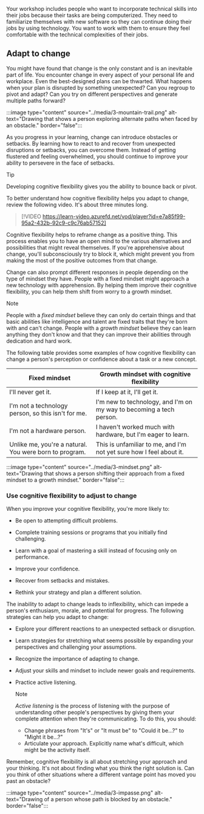 Your workshop includes people who want to incorporate technical skills into their jobs because their tasks are being computerized. They need to familiarize themselves with new software so they can continue doing their jobs by using technology. You want to work with them to ensure they feel comfortable with the technical complexities of their jobs.

## Adapt to change

You might have found that change is the only constant and is an inevitable part of life. You encounter change in every aspect of your personal life and workplace. Even the best-designed plans can be thwarted. What happens when your plan is disrupted by something unexpected? Can you regroup to pivot and adapt? Can you try on different perspectives and generate multiple paths forward?

:::image type="content" source="../media/3-mountain-trail.png" alt-text="Drawing that shows a person exploring alternate paths when faced by an obstacle." border="false":::

As you progress in your learning, change can introduce obstacles or setbacks. By learning how to react to and recover from unexpected disruptions or setbacks, you can overcome them. Instead of getting flustered and feeling overwhelmed, you should continue to improve your ability to persevere in the face of setbacks.

> [!TIP]
> Developing cognitive flexibility gives you the ability to bounce back or pivot.

To better understand how cognitive flexibility helps you adapt to change, review the following video. It's about three minutes long.

> [!VIDEO https://learn-video.azurefd.net/vod/player?id=e7a85f99-95a2-432b-92c9-c9c76ab57152]

Cognitive flexibility helps to reframe change as a positive thing. This process enables you to have an open mind to the various alternatives and possibilities that might reveal themselves. If you're apprehensive about change, you'll subconsciously try to block it, which might prevent you from making the most of the positive outcomes from that change.

Change can also prompt different responses in people depending on the type of mindset they have. People with a fixed mindset might approach a new technology with apprehension. By helping them improve their cognitive flexibility, you can help them shift from worry to a growth mindset.

> [!NOTE]
> People with a *fixed mindset* believe they can only do certain things and that basic abilities like intelligence and talent are fixed traits that they're born with and can't change. People with a *growth mindset* believe they can learn anything they don't know and that they can improve their abilities through dedication and hard work.

The following table provides some examples of how cognitive flexibility can change a person's perception or confidence about a task or a new concept.

| **Fixed mindset** | **Growth mindset with cognitive flexibility** |
| -------------------------------------------------------- | ------------------------------------------------------------ |
| I'll never get it. | If I keep at it, I'll get it. |
| I'm not a technology person, so this isn't for me. | I'm new to technology, and I'm on my way to becoming a tech person. |
| I'm not a hardware person. | I haven't worked much with hardware, but I'm eager to learn. |
| Unlike me, you're a natural. You were born to program. | This is unfamiliar to me, and I'm not yet sure how I feel about it. |

:::image type="content" source="../media/3-mindset.png" alt-text="Drawing that shows a person shifting their approach from a fixed mindset to a growth mindset." border="false":::

### Use cognitive flexibility to adjust to change

When you improve your cognitive flexibility, you're more likely to:

- Be open to attempting difficult problems.

- Complete training sessions or programs that you initially find challenging.

- Learn with a goal of mastering a skill instead of focusing only on performance.

- Improve your confidence.

- Recover from setbacks and mistakes.

- Rethink your strategy and plan a different solution.

The inability to adapt to change leads to inflexibility, which can impede a person's enthusiasm, morale, and potential for progress. The following strategies can help you adapt to change:

- Explore your different reactions to an unexpected setback or disruption.

- Learn strategies for stretching what seems possible by expanding your perspectives and challenging your assumptions.

- Recognize the importance of adapting to change.

- Adjust your skills and mindset to include newer goals and requirements.

- Practice active listening.

   > [!NOTE]
   > *Active listening* is the process of listening with the purpose of understanding other people's perspectives by giving them your complete attention when they're communicating. To do this, you should:
   >
   > - Change phrases from "It's" or "It must be" to "Could it be…?" to "Might it be…?"
   > - Articulate your approach. Explicitly name what's difficult, which might be the activity itself.

Remember, cognitive flexibility is all about stretching your approach and your thinking. It's not about finding what you think the right solution is. Can you think of other situations where a different vantage point has moved you past an obstacle?

:::image type="content" source="../media/3-impasse.png" alt-text="Drawing of a person whose path is blocked by an obstacle." border="false":::
